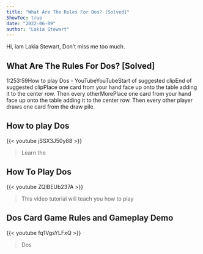 ```yaml
---
title: "What Are The Rules For Dos? [Solved]"
ShowToc: true 
date: "2022-06-09"
author: "Lakia Stewart" 
---
```


Hi, iam Lakia Stewart, Don’t miss me too much.
## What Are The Rules For Dos? [Solved]
1:253:59How to play Dos - YouTubeYouTubeStart of suggested clipEnd of suggested clipPlace one card from your hand face up onto the table adding it to the center row. Then every otherMorePlace one card from your hand face up onto the table adding it to the center row. Then every other player draws one card from the draw pile.

## How to play Dos
{{< youtube jSSX3J50y88 >}}
>Learn the 

## How To Play Dos
{{< youtube ZQIBEUb237A >}}
>This video tutorial will teach you how to play 

## Dos Card Game Rules and Gameplay Demo
{{< youtube fq1VgsYLFxQ >}}
>Dos


